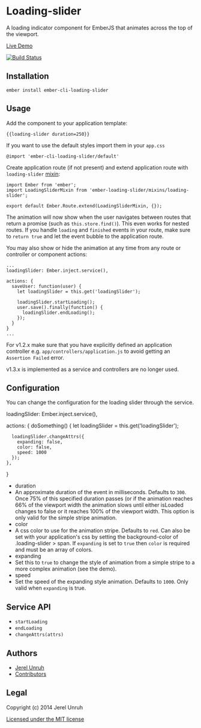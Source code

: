 # Loading-slider

A loading indicator component for EmberJS that animates across the top of the viewport.

[Live Demo](http://loading-slider.jerel.co/)

[![Build Status](https://travis-ci.org/jerel/ember-cli-loading-slider.svg?branch=master)](https://travis-ci.org/jerel/ember-cli-loading-slider)

## Installation

`ember install ember-cli-loading-slider`

## Usage

Add the component to your application template:

    {{loading-slider duration=250}}

If you want to use the default styles import them in your `app.css`

    @import 'ember-cli-loading-slider/default'

Create application route (if not present) and extend application route with `loading-slider` 
[mixin](https://github.com/jerel/ember-cli-loading-slider/blob/master/app/mixins/loading-slider.js):

    import Ember from 'ember';
    import LoadingSliderMixin from 'ember-loading-slider/mixins/loading-slider';

    export default Ember.Route.extend(LoadingSliderMixin, {});

The animation will now show when the user navigates between routes that
return a promise (such as `this.store.find()`). This even works for nested routes. If you handle `loading` and `finished` events in your route, make sure to `return true` and let the event bubble to the application route.

You may also show or hide the animation at any time from any route or controller or component actions:

    ...
    loadingSlider: Ember.inject.service(),

    actions: {
      saveUser: function(user) {
        let loadingSlider = this.get('loadingSlider');

        loadingSlider.startLoading();
        user.save().finally(function() {
          loadingSlider.endLoading();
        });
      }
    }
    ...

For v1.2.x make sure that you have explicitly defined an application controller
e.g. `app/controllers/application.js` to avoid getting an `Assertion Failed` error.

v1.3.x is implemented as a service and controllers are no longer used.

## Configuration

You can change the configuration for the loading slider through the service.

  loadingSlider: Ember.inject.service(),

  actions: {
    doSomething() {
      let loadingSlider = this.get('loadingSlider');

      loadingSlider.changeAttrs({
        expanding: false,
        color: false,
        speed: 1000
      });
    },
  }

* duration
 * An approximate duration of the event in milliseconds. Defaults to `300`.
   Once 75% of this specified duration passes (or if the animation reaches 66%
   of the viewport width the animation slows until either isLoaded changes to
   false or it reaches 100% of the viewport width. This option is only valid for the
   simple stripe animation.
* color
 * A css color to use for the animation stripe. Defaults to `red`. Can also be
   set with your application's css by setting the background-color of
   .loading-slider > span. If `expanding` is set to `true` then `color` is required
   and must be an array of colors.
* expanding
 * Set this to `true` to change the style of animation from a simple stripe
   to a more complex animation (see the demo).
* speed
 * Set the speed of the expanding style animation. Defaults to `1000`. Only valid
   when `expanding` is true.

## Service API


* `startLoading`
* `endLoading`
* `changeAttrs(attrs)`

## Authors

* [Jerel Unruh](http://twitter.com/jerelunruh/)
* [Contributors](https://github.com/jerel/ember-cli-loading-slider/graphs/contributors)

## Legal

Copyright (c) 2014 Jerel Unruh

[Licensed under the MIT license](http://www.opensource.org/licenses/mit-license.php)

